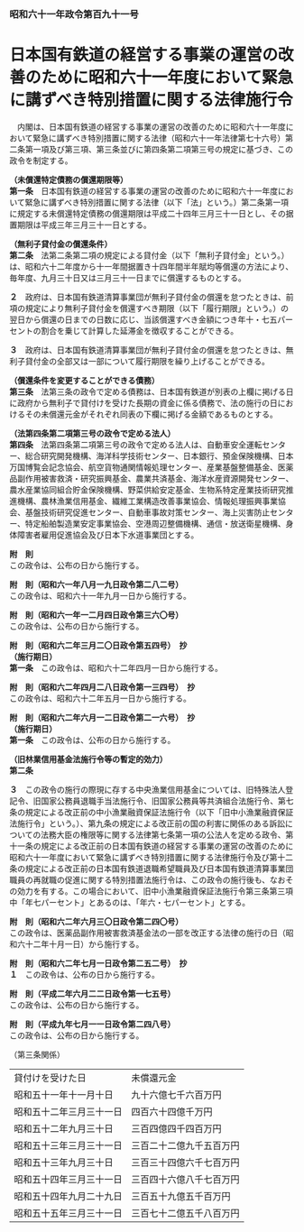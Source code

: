 ### 昭和六十一年政令第百九十一号  
# 日本国有鉄道の経営する事業の運営の改善のために昭和六十一年度において緊急に講ずべき特別措置に関する法律施行令  
　内閣は、日本国有鉄道の経営する事業の運営の改善のために昭和六十一年度において緊急に講ずべき特別措置に関する法律（昭和六十一年法律第七十六号）第二条第一項及び第三項、第三条並びに第四条第二項第三号の規定に基づき、この政令を制定する。  
  
**（未償還特定債務の償還期限等）**  
**第一条**　日本国有鉄道の経営する事業の運営の改善のために昭和六十一年度において緊急に講ずべき特別措置に関する法律（以下「法」という。）第二条第一項に規定する未償還特定債務の償還期限は平成二十四年三月三十一日とし、その据置期限は平成三年三月三十一日とする。  
  
**（無利子貸付金の償還条件）**  
**第二条**　法第二条第二項の規定による貸付金（以下「無利子貸付金」という。）は、昭和六十二年度から十一年間据置き十四年間半年賦均等償還の方法により、毎年度、九月三十日又は三月三十一日までに償還するものとする。  
  
**２**　政府は、日本国有鉄道清算事業団が無利子貸付金の償還を怠つたときは、前項の規定により無利子貸付金を償還すべき期限（以下「履行期限」という。）の翌日から償還の日までの日数に応じ、当該償還すべき金額につき年十・七五パーセントの割合を乗じて計算した延滞金を徴収することができる。  
  
**３**　政府は、日本国有鉄道清算事業団が無利子貸付金の償還を怠つたときは、無利子貸付金の全部又は一部について履行期限を繰り上げることができる。  
  
**（償還条件を変更することができる債務）**  
**第三条**　法第三条の政令で定める債務は、日本国有鉄道が別表の上欄に掲げる日に政府から無利子で貸付けを受けた長期の資金に係る債務で、法の施行の日におけるその未償還元金がそれぞれ同表の下欄に掲げる金額であるものとする。  
  
**（法第四条第二項第三号の政令で定める法人）**  
**第四条**　法第四条第二項第三号の政令で定める法人は、自動車安全運転センター、総合研究開発機構、海洋科学技術センター、日本銀行、預金保険機構、日本万国博覧会記念協会、航空貨物通関情報処理センター、産業基盤整備基金、医薬品副作用被害救済・研究振興基金、農業共済基金、海洋水産資源開発センター、農水産業協同組合貯金保険機構、野菜供給安定基金、生物系特定産業技術研究推進機構、農林漁業信用基金、繊維工業構造改善事業協会、情報処理振興事業協会、基盤技術研究促進センター、自動車事故対策センター、海上災害防止センター、特定船舶製造業安定事業協会、空港周辺整備機構、通信・放送衛星機構、身体障害者雇用促進協会及び日本下水道事業団とする。  
  
**附　則**  
この政令は、公布の日から施行する。  
  
**附　則（昭和六一年八月一九日政令第二八二号）**  
この政令は、昭和六十一年九月一日から施行する。  
  
**附　則（昭和六一年一二月四日政令第三六〇号）**  
この政令は、公布の日から施行する。  
  
**附　則（昭和六二年三月二〇日政令第五四号）　抄**  
**（施行期日）**  
**第一条**　この政令は、昭和六十二年四月一日から施行する。  
  
**附　則（昭和六二年四月二八日政令第一三四号）　抄**  
この政令は、昭和六十二年五月一日から施行する。  
  
**附　則（昭和六二年六月一二日政令第二一六号）　抄**  
**（施行期日）**  
**第一条**　この政令は、公布の日から施行する。  
  
**（旧林業信用基金法施行令等の暫定的効力）**  
**第二条**　
              
  
**３**　この政令の施行の際現に存する中央漁業信用基金については、旧特殊法人登記令、旧国家公務員退職手当法施行令、旧国家公務員等共済組合法施行令、第七条の規定による改正前の中小漁業融資保証法施行令（以下「旧中小漁業融資保証法施行令」という。）、第九条の規定による改正前の国の利害に関係のある訴訟についての法務大臣の権限等に関する法律第七条第一項の公法人を定める政令、第十一条の規定による改正前の日本国有鉄道の経営する事業の運営の改善のために昭和六十一年度において緊急に講ずべき特別措置に関する法律施行令及び第十二条の規定による改正前の日本国有鉄道退職希望職員及び日本国有鉄道清算事業団職員の再就職の促進に関する特別措置法施行令は、この政令の施行後も、なおその効力を有する。この場合において、旧中小漁業融資保証法施行令第三条第三項中「年七パーセント」とあるのは、「年六・七パーセント」とする。  
  
**附　則（昭和六二年六月三〇日政令第二四〇号）**  
この政令は、医薬品副作用被害救済基金法の一部を改正する法律の施行の日（昭和六十二年十月一日）から施行する。  
  
**附　則（昭和六二年七月一日政令第二五二号）　抄**  
**１**　この政令は、公布の日から施行する。  
  
**附　則（平成二年六月二二日政令第一七五号）**  
この政令は、公布の日から施行する。  
  
**附　則（平成九年七月一一日政令第二四八号）**  
この政令は、公布の日から施行する。  
  
（第三条関係）  

|||  
| --- | --- |  
|貸付けを受けた日|未償還元金|  
|昭和五十一年十一月十日|九十六億七千六百万円|  
|昭和五十二年三月三十一日|四百六十四億千万円|  
|昭和五十二年九月三十日|三百四億四千四百万円|  
|昭和五十三年三月三十一日|三百二十二億九千五百万円|  
|昭和五十三年九月三十日|三百三十四億六千七百万円|  
|昭和五十四年三月三十一日|三百四十六億八千七百万円|  
|昭和五十四年九月二十九日|三百五十九億五千百万円|  
|昭和五十五年三月三十一日|三百七十二億五千八百万円|  
  
